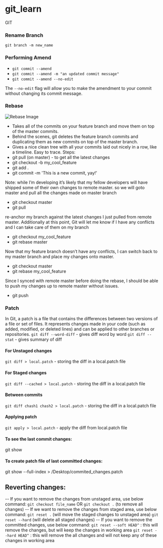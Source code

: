 # git_learn

GIT

### Rename Branch
`git branch -m new_name`

### Performing Amend
- `git commit --amend`
- `git commit --amend -m "an updated commit message"`
- `git commit --amend --no-edit`

The `--no-edit` flag will allow you to make the amendment to your commit without changing its commit message. 


### Rebase
![Rebase Image](https://www.themoderncoder.com/uploads/git-rebase-graphic.png)
- Takes all of the commits on your feature branch and move them on top of the master commits.
- Behind the scenes, git deletes the feature branch commits and duplicating them as new commits on top of the master branch.
- Gives a nice clean tree with all your commits laid out nicely in a row, like a timeline. Easy to trace.
Steps:
- git pull (on master) - to get all the latest changes
- git checkout -b my_cool_feature
- git add .
- git commit -m 'This is a new commit, yay!'

Note: while I’m developing it’s likely that my fellow developers will have shipped some of their own changes to remote master. so we will goto master and pull all the changes made on master branch

- git checkout master
- git pull

re-anchor my branch against the latest changes I just pulled from remote master. Additionally at this point, Git will let me know if I have any conflicts and I can take care of them on my branch
- git checkout my_cool_feature
- git rebase master

Now that my feature branch doesn’t have any conflicts, I can switch back to my master branch and place my changes onto master.
- git checkout master
- git rebase my_cool_feature

Since I synced with remote master before doing the rebase, I should be able to push my changes up to remote master without issues.
- git push


### Patch
In Git, a patch is a file that contains the differences between two versions of a file or set of files. It represents changes made in your code (such as added, modified, or deleted lines) and can be applied to other branches or repositories.
`git diff --word-diff` - gives diff word by word
`git diff --stat` - gives summary of diff

#### For Unstaged changes
`git diff > local.patch` - storing the diff in a local.patch file
#### For Staged changes
`git diff --cached > local.patch` - storing the diff in a local.patch file
#### Between commits
`git diff chash1 chash2 > local.patch` - storing the diff in a local.patch file
#### Applying patch
`git apply > local.patch` - apply the diff from local.patch file

#### To see the last commit changes:
git show
#### To create patch file of last committed changes:
git show --full-index > /Desktop/commited_changes.patch


## Reverting changes:
-- If you want to remove the changes from unstaged area, use below command:
`git checkout file_name` OR `git checkout .` (to remove all changes)
-- If we want to remove the changes from staged area, use below command:
`git reset .` (will move the staged changes to unstaged area)
`git reset --hard` (will delete all staged changes)
-- If you want to remove the committed changes, use below command:
`git reset --soft HEAD^` : this will remove the changes, but will keep the changes in working area
`git reset --hard HEAD^` : this will remove the all changes and will not keep any of these changes
in working area
